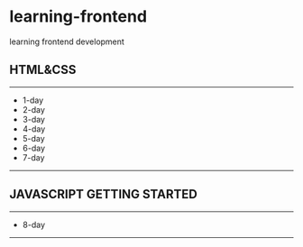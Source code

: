 # learning-frontend
learning frontend development

## HTML&CSS
----------
- 1-day
- 2-day
- 3-day
- 4-day
- 5-day
- 6-day
- 7-day
----------

## JAVASCRIPT GETTING STARTED
----------
- 8-day

----------


